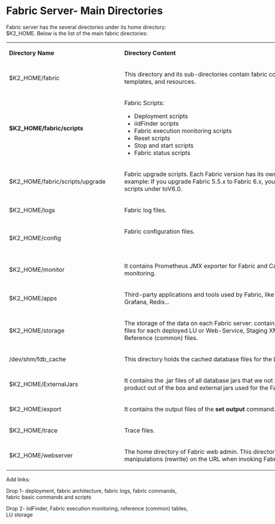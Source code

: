 ﻿
# Fabric Server- Main Directories
Fabric server has the several directories under its home directory: $K2_HOME. Below is the list of the main fabric directories:

<table style="width: 900px;">
<tbody>
<tr>
<td style="width: 300px;">
<p><strong>Directory Name</strong></p>
</td>
<td style="width: 600px;">
<p><strong>Directory Content</strong></p>
</td>
</tr>
<tr>
<td style="width: 189.4px;">
<p>$K2_HOME/fabric</p>
</td>
<td style="width: 531.6px;">
<p>This directory and its sub-directories contain fabric code, scripts, templates, and resources.</p>
</td>
</tr>
<tr>
<td style="width: 189.4px;">
<p><h4>$K2_HOME/fabric/scripts</p>
</td>
<td style="width: 531.6px;">
<p>Fabric Scripts:&nbsp;</p>
<ul>
<li>Deployment scripts</li>
<li>iidFinder scripts</li>
<li>Fabric execution monitoring scripts</li>
<li>Reset scripts</li>
<li>Stop and start scripts</li>
<li>Fabric status scripts</li>
</ul>
</td>
</tr>
<tr>
<td style="width: 189.4px;">
<p>$K2_HOME/fabric/scripts/upgrade</p>
</td>
<td style="width: 531.6px;">
<p>Fabric upgrade scripts. Each Fabric version has its own sub-directory. For example: If you upgrade Fabric 5.5.x to Fabric 6.x, you need to update the scripts under toV6.0.</p>
</td>
</tr>
<tr>
<td style="width: 189.4px;">
<p>$K2_HOME/logs</p>
</td>
<td style="width: 531.6px;">
<p>Fabric log files.</p>
</td>
</tr>
<tr>
<td style="width: 189.4px;">
<p>$K2_HOME/config</p>
</td>
<td style="width: 531.6px;">
<p>Fabric configuration files.</p>
<p>&nbsp;</p>
</td>
</tr>
<tr>
<td style="width: 189.4px;">
<p>$K2_HOME/monitor</p>
</td>
<td style="width: 531.6px;">
<p>It contains Prometheus JMX exporter for Fabric and Cassandra execution monitoring.</p>
</td>
</tr>
<tr>
<td style="width: 189.4px;">
<p>$K2_HOME/apps</p>
</td>
<td style="width: 531.6px;">
<p>Third-party applications and tools used by Fabric, like Java, Cassandra, Grafana, Redis...</p>
</td>
</tr>
<tr>
<td style="width: 189.4px;">
<p>$K2_HOME/storage</p>
</td>
<td style="width: 531.6px;">
<p>The storage of the data on each Fabric server: contains the ludb.jar artifact files for each deployed LU or Web-Service, Staging XMLs for iidFinder, and Reference (common) files.</p>
</td>
</tr>
<tr>
<td style="width: 189.4px;">
<p>/dev/shm/fdb_cache</p>
</td>
<td style="width: 531.6px;">
<p>This directory holds the cached database files for the LU instances.</p>
</td>
</tr>
<tr>
<td style="width: 189.4px;">
<p>$K2_HOME/ExternalJars</p>
</td>
<td style="width: 531.6px;">
<p>It contains the .jar files of all database jars that we not provided as a product out of the box and external jars used for the Fabric implementation.</p>
</td>
</tr>
<tr>
<td style="width: 89.4px;">
<p>$K2_HOME/export</p>
</td>
<td style="width: 531.6px;">
<p>It contains the output files of the <strong>set output</strong> command.</p>
</td>
</tr>
<tr>
<td style="width: 189.4px;">
<p>$K2_HOME/trace</p>
</td>
<td style="width: 531.6px;">
<p>Trace files.</p>
</td>
</tr>
<tr>
<td style="width: 189.4px;">
<p>$K2_HOME/webserver</p>
</td>
<td style="width: 531.6px;">
<p>The home directory of Fabric web admin. This directory can also contain manipulations (rewrite) on the URL when invoking Fabric web-services.</p>
</td>
</tr>
</tbody>
</table>

Add links:

Drop 1- deployment, fabric architecture, fabric logs, fabric commands, fabric basic commands and scripts

Drop 2- iidFinder, Fabric execution monitoring, reference (common) tables, LU storage
